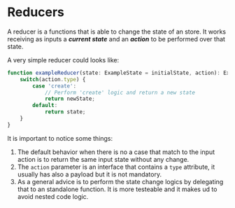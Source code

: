 # Reducers

A reducer is a functions that is able to change the state of an store. It works receiving as inputs a ***current state*** and an ***action*** to be performed over that state.

A very simple reducer could looks like:

```ts
function exampleReducer(state: ExampleState = initialState, action): ExampleState {
    switch(action.type) {
        case 'create':
            // Perform 'create' logic and return a new state
            return newState;
        default:
            return state;
    }
}
```

It is important to notice some things:

1. The default behavior when there is no a case that match to the input action is to return the same input state without any change.
2. The `action` parameter is an interface that contains a `type` attribute, it usually has also a payload but it is not mandatory.
3. As a general advice is to perform the state change logics by delegating that to an standalone function. It is more testeable and it makes ud to avoid nested code logic. 